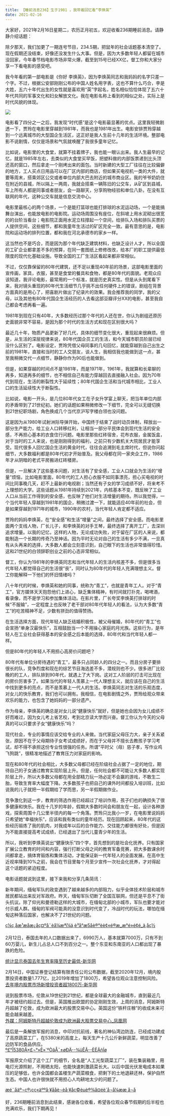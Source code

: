 ```yaml
---
title: 【睡前消息236】生于1981 ，我带着回忆看“李焕英”
date: 2021-02-16
---
```


大家好，2021年2月16日星期二，农历正月初五，欢迎收看236期睡前消息。请静静介绍话题：

除夕那天，我们加更了一期连号节目，234.5期，把鼠年的社会话题基本清空了。现在假期还没结束，好像还没发生什么大事。但是，因为大多数年轻人都留在城市没回家，今年春节档电影市场非常火爆，截至到15号已经XX亿，督工你和大家分享一下看电影的感受吧。

我今年看的第一部电影是《你好
李焕英》，因为李焕英同志和我妈妈的名字只差一个字。不过，根据公安部刚刚公布的中国人姓名用字表，这也不算什么巧合，李是大姓，五六十年代出生的女性就是喜欢用“英”字起名，姓名相似恰恰体现了五六十年代共同的军事文化和妇女解放文化。我在电影名称上看到的相似之处，实际上是时代风貌的体现。

![](/images/btnews/btnews/0201_0300/0236/image1.webp)

电影看了四分之一之后，我发现“时代感”是这个电影最显著的优点。这里我轻微剧透一下，贾玲在电影里穿越到1981年，而我也是1981年出生。电影安排贾玲穿越到一个远离城市的大型国企生活区，这正好是我人生前十几年的生活环境。整部电影不说剧情，仅仅是场景和气氛就唤醒了我很多童年记忆。

比如说，电影里的大食堂，就算不挂着牌子，我也能一眼认出来。我人生最早的记忆，就是1985年左右，去类似的大食堂买早饭，把塑料做的内部饭票递到比头顶还高的窗口，然后拿走一个刚烤出来的面包。当时新建的大型工厂往往在比较偏僻的地方，工人买点日用品可以在厂区内部的商店，但如果买电视机一类的大件，就要等周末，搭乘郊区公交或者单位内部大巴去附近的城市商业区。我的爷爷奶奶住在附近的县城，所以隔上一两周，我就会搭乘一辆陈旧的公交车，从矿区到县城，车上所有人都是同事或者朋友，会一路聊天，分享购物经验和单位八卦。在没有互联网的年代，这种公交车就是信息交流中心。

电影里最核心的两个场景，一个是能打篮球也能打排球的水泥运动场，一个是能搞舞台演出，也能放电影的电影院。运动场周围没有座位，在斜坡上用水泥砌出很宽的的台阶当看台；电影院正面用水泥立柱撑起一个空间，给排队入场和排队买票的人提供空间，这些细节，都和我童年生活过的矿区完全一致。最有意思的是，电影院和运动场的排列位置，都和我在河北承德市的家乡一样。

这当然也不是巧合，而是因为那个年代缺乏建筑材料，也缺乏设计人才，所以全国的工矿企业都拿差不多的预算，在同一套图纸上修修改改，给本厂的职工提供最低限度的现代化基础设施。导致全国的工厂生活区看起来都非常相似。

不过，仅仅靠保留的80年代建筑，还不足以重现40年前的场景，这部电影里面的宣传画，家具，衣服，甚至是食堂的餐具和食物，都是80年代的面貌。老观众应该知道，我评论电影，最常用的一个标准，就是历史真实性。但是从头到尾看下来，我对镜头重现的80年代生活细节几乎挑不出任何硬件上的错误，剧组在背景方面真的是用心了，把喜剧片做出了纪录片的效果。我会推荐我的同学，我的父母，以及其他有80年代国企生活经历的人去看这部豆瓣评分XX的电影，甚至我自己都会考虑再看一遍。

1981年到现在只有40年，大多数经历过那个年代的人还在世，你认为剧组还原历史面貌非常不容易，是因为那个时代的生活方式和现在区别很大吗？

最近几十年，物质产品更新了好几代，具体的细节变化很大，重现起来很麻烦。但是，从生活的深层规律来说，80年代国企员工的生活，和今天城市职员阶层已经没什么区别了。电影设定，贾玲凭借父母同事的几句回忆，就能穿越到自己出生之前的1981年，直接和当时的工人交朋友，谈人生，我相信我也能做到这一点，甚至我稍微交代一点细节，静静你作为90后也能做到。

但是，如果穿越的时间点不是1981年，而是1971年，1961年，我就算和长辈聊的再多，知道再多的细节，也不相信自己有能力穿越回去直接融入社会。因为70年代到现在，生活的断裂性大于延续性；80年代国企生活和当代城市相比，工业人口的生活延续性大于断裂性。

比如说，电影一开头，是几位80年代女工在子女升学宴上聊天，把当年单位内部的矛盾带到了21世纪初。她们的话题如果稍微修改一下细节，完全可以无缝切换到21世纪职场剧，角色换成几个当代京沪写字楼白领也没问题。

这是因为从1980年试射洲际导弹开始，中国终于结束了战时动员体制，释放出一部分生产能力，给工业人口转移红利，让相当一部分平民体会到现代生活的安全感，不再担心基本的衣食住行问题。电影里那些红砖宿舍，花布衣服，金属饭盒，对于当时的工人来说，也是刚刚得到的福利，之前只有少数机关大院居民才能享受。现代很多人回忆国企生活的黄金时代，往往会追溯到毛主席时代，但说你问起细节，大多数福利都是80年代初才开始普及。我父母都在同一家央企工作，1986年才从阴暗的老式平房搬进红砖楼房。

但是，一旦解决了这些基本问题，对生活有了安全感，工业人口就会为生活的“增量”烦恼，比如电影里面，80年代的工人担心衣服不如同事漂亮，担心买电视的时间比同事晚几天，赶不上最新的电视剧；当然还有子女的学习成绩不好，将来考不上理想的大学。这些话题从1981年持续到2021年，内核基本不变，既反映了工业人口从当前工作得到的安全感，也反映了他们对生活增量的期待。所以我觉得，一个当代年轻人穿越到1981年的国企，稍微过渡一下，就能适应40年前的社会，但是如果穿越到1971年的城市，1990年的农村，当代年轻人肯定都不适应。

贾玲的妈妈李焕英，在“安全感”和生活“增量”之间，最终选择了安全感。而电影里面两个支线人物，厂长儿子，和李焕英的对手王琴，最终选择了离开工厂，去深圳追求增量。以我的记忆，这样的人物，无论成功失败，对于留在厂区的人来说，都能制造一个长期的传奇乃至神话。因为平时无论对自己的生活有多少不满，一旦真有从头再来的选择，大多数人都会立刻意识到，自己眼下的生活也非常值得珍惜。这和21世纪的白领辞职创业之前的心态非常相似。

督工，你认为1981年的李焕英同志和当代年轻人的生活内核差不多，但是很多当代年轻人都觉得自己的生活很“丧”，同时认为80年代的年轻人充满理想主义。督工你能解释一下他们的怀旧情绪吗？

八十年代的时候，李焕英和她的同事，统称为“青工”，也就是青年工人。对于“青工”，官方媒体天天抱怨他们上进心，缺乏集体精神，有时间就打扑克，喝啤酒，看录像，而不是学习和参加集体活动。在影片里，厂长夸奖李焕英打排球的时候“不服输”，一定程度上也反映了老干部对80年代年轻人的看法，认为大多数“青工”的吃苦精神不足，少数有拼劲的值得赞扬。

在生活选择方面，现代年轻人缺乏结婚积极性，被父母催婚，80年代的“青工”也会宣扬“单身汉最快乐”，互相鼓励当一个不用操心家庭的月光族。这些行为，是年轻人在工业社会获得基本的安全感之后本能的选择，80年代和当代年轻人都一样。

但是80年代的年轻人不用担心高房价问题吧？

80年代有单位分房待遇的“青工”，最多只占同龄人的四分之一。而且分房子要排很长的队，竞争烈度和现在的综艺节目海选差不多，潜规则也不少。很多进厂比较晚的的工人，排队排到90年代，就遇上了大下岗。这对工人阶层的打击可比现在的房价厉害多了。如果当代的年轻人羡慕上一代人理想主义，就应该在自己的生活中找到更多的亮点，而不是羡慕上一代人的生活。李焕英同志对生活的乐观态度，对女儿的快乐教育，我们也可以拥有。我相信，在电影剧情之外，贾玲给观众带来欢乐的能力，也包含了她妈妈的一部分遗产。

作为母亲，李焕英的确总是对女儿说“健康快乐”就好，但是她也会因为女儿成绩不好而难过，因为女儿考上省艺校，考到北京读大学而兴奋。督工你认为今天的父母真的可以只要求子女“健康快乐”吗？

现代社会，专业的事情应该交给专业的人来做。当代家庭父母压力大，亲子关系紧张，原因不在于父母期待子女考试成绩好，而在于父母并不擅长去教孩子学习考试，却不得不承担这份专业性很强的任务。所谓“平时父（母）慈子孝，写作业鸡飞狗跳”，很精准地描述了教育压力对家庭的影响。

现在和80年代的社会相比，大多数父母都已经在阶级社会占据了一定的地位，期待自己的子女通过教育实现阶层上升。但是，任何社会都不可能让大多数人都实现阶层上升，所以大多数父母都在用全部精力玩一场必定不会赢的游戏，不敢生二胎，导致生育率大幅度下降。大多数孩子也把自己的课外时间都投入培训班，比如说我的儿子就把一半假期给了学而思，另一半假期做作业。

竞争激化到这一步，教育的筛选作用已经超过了培训作用，孩子们也的确损失了很多健康和快乐。我在十几岁的年龄，假期大多数时间会和朋友在一起，设计各种游戏，探索周围十几公里半径内的每一个角落。贾玲只比我小一岁，在电影里说妈妈只希望她“幸福快乐”，应该和我有类似的童年经历。现在回顾起来，80年代的这些经历锻炼了我的肌肉，对我成年以后的合作能力、交往能力都很有好处，但是因为不能直接提高考试成绩，已经退出了当代儿童青少年的生活。

所以，我听到李焕英说出“健康快乐”四个字，首先想到的是社会化抚养。只有国家扩展公立教育的时间和内容，强行打断父母之间的教育军备竞赛，把大多数课余时间都拿走，搞体育锻炼和集体活动，才能保证新一代年轻人的全面发展。在高中生近视率降到10%之前，我会在节目里每个月至少宣传一次社会化抚养，才对得起这个话题的紧迫程度。

电影话题就说到这里，接下来我和分享几条简讯：

新年期间，缅甸军队的政变遇到了越来越多的内部阻力，似乎全体技术阶层和城市居民都站出来反对军政府。昨天，缅甸军队切断了全国互联网，但还是平息不了街头抗议。除了仰光和曼德勒这样的大城市，在缅甸北部的小城市，军队也要才能对付示威人群。缅甸的军阀可能真的没意识到时代变了，冷战时代的玩法，哪怕在缅甸这种落后国家，也解决不了21世纪的问题。

[ç¼ç¸åæ¹æåæ¿åç¤ºå¨èå¼æªï¼ä¸è³å°æ5åè®°èè¢«é®æ\_æ°é»é¢é\_ä¸­åç½](https://news.china.com/socialgd/10000169/20210215/39288687.html)

2月12日，泰国去年的人口数据出来了，6990万人，基本就算7000万，只有不到60万婴儿，新生儿占总人口不到百分之一。整个东亚和东南亚的人口都出现了暴跌的危险。

[
统计显示泰国去年生育率降至历史最低-新华网
](http://www.xinhuanet.com/world/2021-02/12/c_1127096711.htm)

2月14日，中国证券登记结算有限责任公司公布数据，截至2020年12月，境内股票投资者数量1.777亿，比2019年增加了1800万，希望各位观众注意控制风险。  
[
去年境内股票市场新增投资者超1800万-新华网
](http://www.xinhuanet.com/fortune/2021-02/14/c_1127099587.htm)

说到股票市场，伦敦从19世纪到21世纪，都是全球最大的金融城市，直到最近几年才被纽约超过去。但是，英国推出欧盟的协定刚刚生效，上周的消息，阿姆斯特丹超越了伦敦，成为欧洲最大的股票交易中心。英国这份“铁杆庄稼”的收成未来可能会越来越差。  
[外媒：阿姆斯特丹超越伦敦成为欧洲最大股票交易中心_凤凰网](https://news.ifeng.com/c/83mD2qMLqWn)

最后是一条解放军报的消息，中印对抗前线，著名的神仙湾边防连，已经成功建成了高原蔬菜工厂，在5380米的高度上，每天生产十几公斤新鲜蔬菜，明显改善了边防军的食品供应。  
[º£°Î5380Ã×£¬°»È»´ºÒâÅ¯±øÐÄ--¾üÊÂ--ÈËÃñÍø ](http://military.people.com.cn/n1/2021/0214/c1011-32029470.html)

军报原文介绍了这个工厂的细节，全名是“人工光型蔬菜工厂”，装在集装箱里，用电灯光源照射，不用晒太阳，也能快速刺激蔬菜长大。以后中国光伏发电成本如果压的足够低，也许全国都会盖楼生产蔬菜粮食，把剩下的土地退耕还林，保护自然生态。中国人也许很快就不用担心人均耕地太少的问题了。

[æé¨åäº¬ç®¡çç«äººå·¥ååè¬èå·¥åç©èµè®¾å¤éè´­å¬å¼ææ å¬å](http://www.ccgp.gov.cn/cggg/dfgg/gkzb/202101/t20210115_15802079.htm)

好，236期睡前消息到此结束，感谢各位收看，希望各位观众春节假期的后半程也充满欢乐，我们下期再见！
